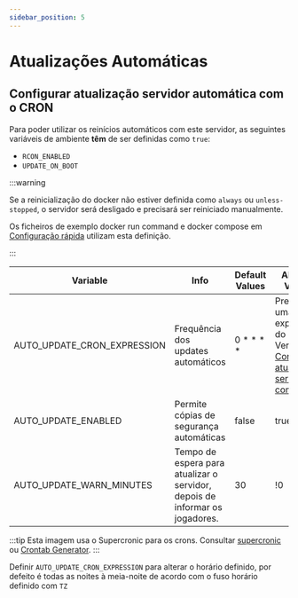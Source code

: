 ```yaml
---
sidebar_position: 5
---
```


# Atualizações Automáticas

## Configurar atualização servidor automática com o CRON

Para poder utilizar os reinícios automáticos com este servidor,
as seguintes variáveis de ambiente **têm** de ser definidas como `true`:

- `RCON_ENABLED`
- `UPDATE_ON_BOOT`

:::warning

Se a reinicialização do docker não estiver definida como `always` ou `unless-stopped`,
o servidor será desligado e precisará ser reiniciado manualmente.

Os ficheiros de exemplo docker run command e docker compose em [Configuração rápida](/pt-PT/) utilizam esta definição.

:::

| Variable                    | Info                                                                        | Default Values | Allowed Values                                                                                                    |
| --------------------------- | --------------------------------------------------------------------------- | -------------- | ----------------------------------------------------------------------------------------------------------------- |
| AUTO_UPDATE_CRON_EXPRESSION | Frequência dos updates automáticos                                          | 0 \* \* \* \*  | Precisa de uma expressão do CRON. Ver [Configurar atualização servidor com CRON](/pt-PT/guides/automatic-updates) |
| AUTO_UPDATE_ENABLED         | Permite cópias de segurança automáticas                                     | false          | true/false                                                                                                        |
| AUTO_UPDATE_WARN_MINUTES    | Tempo de espera para atualizar o servidor, depois de informar os jogadores. | 30             | !0                                                                                                                |

:::tip
Esta imagem usa o Supercronic para os crons.
Consultar [supercronic](https://github.com/aptible/supercronic#crontab-format)
ou [Crontab Generator](https://crontab-generator.org).
:::

Definir `AUTO_UPDATE_CRON_EXPRESSION` para alterar o horário definido,
por defeito é todas as noites à meia-noite de acordo com o fuso horário definido com `TZ`
